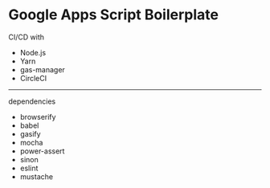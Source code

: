 # Google Apps Script Boilerplate

CI/CD with

 * Node.js
 * Yarn
 * gas-manager
 * CircleCI

---

dependencies

 * browserify
 * babel
 * gasify
 * mocha
 * power-assert
 * sinon
 * eslint
 * mustache
